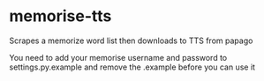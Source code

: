 # memorise-tts
Scrapes a memorize word list then downloads to TTS from papago

You need to add your memorise username and password to settings.py.example and remove the .example before you can use it 